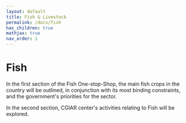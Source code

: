 ```yaml
---
layout: default
title: Fish & Livestock
permalink: /docs/fish
has_children: true
mathjax: true
nav_order: 1
---
```



# Fish
In the first section of the Fish One-stop-Shop, the main fish crops in the country will be outlined, in conjunction with its most binding constraints, and the government's priorities for the sector. <br>


In the second section, CGIAR center's activities relating to Fish will be explored.

